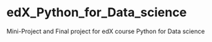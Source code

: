 # edX_Python_for_Data_science
Mini-Project and Final project for edX course Python for Data science
